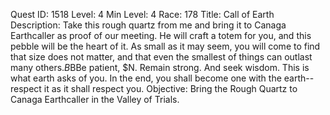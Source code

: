 Quest ID: 1518
Level: 4
Min Level: 4
Race: 178
Title: Call of Earth
Description: Take this rough quartz from me and bring it to Canaga Earthcaller as proof of our meeting. He will craft a totem for you, and this pebble will be the heart of it. As small as it may seem, you will come to find that size does not matter, and that even the smallest of things can outlast many others.$B$BBe patient, $N. Remain strong. And seek wisdom. This is what earth asks of you. In the end, you shall become one with the earth--respect it as it shall respect you.
Objective: Bring the Rough Quartz to Canaga Earthcaller in the Valley of Trials.
